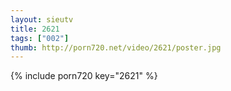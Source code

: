 ```yaml
--- 
layout: sieutv
title: 2621
tags: ["002"]
thumb: http://porn720.net/video/2621/poster.jpg
---
```

{% include porn720 key="2621" %} 
